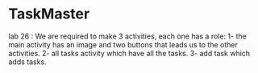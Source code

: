 # TaskMaster
lab 26 :
We are required to make 3 activities, each one has a role:
1- the main activity has an image and two buttons that leads us to the other activities.
2- all tasks activity which have all the tasks.
3- add task which adds tasks.
